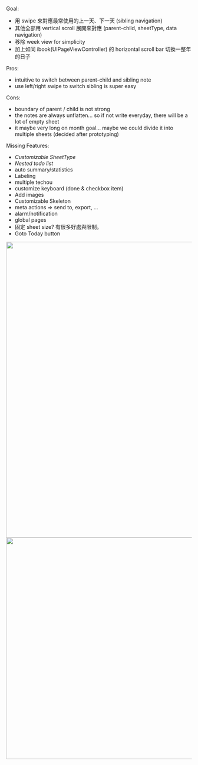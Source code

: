 Goal:
  - 用 swipe 來對應最常使用的上一天、下一天 (sibling navigation)
  - 其他全部用 vertical scroll 展開來對應 (parent-child, sheetType, data navigation)
  - 移除 week view for simplicity
  - 加上如同 ibook(UIPageViewController) 的 horizontal scroll bar 切換一整年的日子

Pros:
  - intuitive to switch between parent-child and sibling note
  - use left/right swipe to switch sibling is super easy

Cons:
  - boundary of parent / child is not strong
  - the notes are always unflatten... so if not write everyday, there will be a lot of empty sheet
  - it maybe very long on month goal... maybe we could divide it into multiple sheets (decided after prototyping)


Missing Features:
  - *Customizable SheetType*
  - *Nested todo list*
  - auto summary/statistics
  - Labeling
  - multiple techou
  - customize keyboard (done & checkbox item)
  - Add images
  - Customizable Skeleton
  - meta actions => send to, export, ...
  - alarm/notification
  - global pages
  - 固定 sheet size? 有很多好處與限制。
  - Goto Today button

<img src="https://raw.githubusercontent.com/wangchou/OnigiriNote/master/design/img/wireframe_v10_sketch.jpg" height="800">
<img src="https://raw.githubusercontent.com/wangchou/OnigiriNote/master/design/img/wireframe_v10.jpg" height="600">
